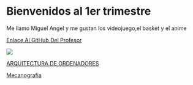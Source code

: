 # Bienvenidos al 1er trimestre
Me llamo Miguel Angel y me gustan los videojuego,el basket y el anime  

[Enlace Al GitHub Del Profesor](https://github.com/d-prieto?tab=overview&from=2021-07-01&to=2021-07-31)

![](https://avatars.githubusercontent.com/u/60569015?v=4)

[ARQUITECTURA DE ORDENADORES](https://github.com/miguelamgel1107/1er-trimestre-/blob/main/arquitectura%20de%20ordenadores.md)

[Mecanografia](https://github.com/miguelamgel1107/1er-trimestre-/blob/main/Mecanografia.md)
